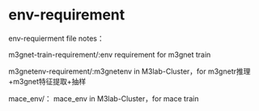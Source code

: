 # env-requirement
env-requierment
file notes：

m3gnet-train-requirement/:env requirement for m3gnet train

m3gnetenv-requirement/:m3gnetenv in M3lab-Cluster，for m3gnetr推理+m3gnet特征提取+抽样

mace_env/： mace_env in M3lab-Cluster，for mace train
